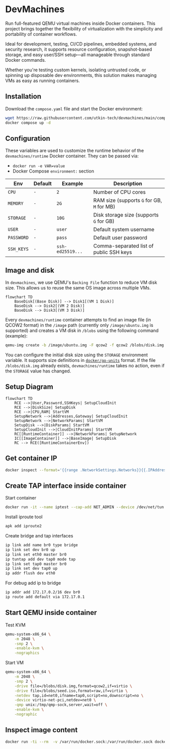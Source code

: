 # DevMachines

Run full-featured QEMU virtual machines inside Docker containers. This project brings together the flexibility of virtualization with the simplicity and portability of container workflows.

Ideal for development, testing, CI/CD pipelines, embedded systems, and security research, it supports resource configuration, snapshot-based storage, and easy user/SSH setup—all manageable through standard Docker commands.

Whether you're testing custom kernels, isolating untrusted code, or spinning up disposable dev environments, this solution makes managing VMs as easy as running containers.

## Installation

Download the `compose.yaml` file and start the Docker environment:

```sh
wget https://raw.githubusercontent.com/utkin-tech/devmachines/main/compose.yaml
docker compose up -d
```

## Configuration

These variables are used to customize the runtime behavior of the `devmachines/runtime` Docker container. They can be passed via:  
- `docker run -e VAR=value`  
- Docker Compose `environment:` section

| Env        | Default | Example          | Description                                |
| ---------- | ------- | ---------------- | ------------------------------------------ |
| `CPU`      | `-`     | `2`              | Number of CPU cores                        |
| `MEMORY`   | `-`     | `2G`             | RAM size (supports `G` for GB, `M` for MB) |
| `STORAGE`  | `-`     | `10G`            | Disk storage size (supports `G` for GB)    |
| `USER`     | `-`     | `user`           | Default system username                    |
| `PASSWORD` | `-`     | `pass`           | Default user password                      |
| `SSH_KEYS` | `-`     | `ssh-ed25519...` | Comma-separated list of public SSH keys    |

## Image and disk

In `devmachines`, we use QEMU's `Backing File` function to reduce VM disk size. This allows us to reuse the same OS image across multiple VMs.

```mermaid
flowchart TD
    BaseDisk[(Base Disk)] --> Disk1[(VM 1 Disk)]
    BaseDisk --> Disk2[(VM 2 Disk)]
    BaseDisk --> Disk3[(VM 3 Disk)]
```

Every `devmachines/runtime` container attempts to find an image file (in QCOW2 format) in the `/image` path (currently only `/image/ubuntu.img` is supported) and creates a VM disk in `/blobs` using the following command (example):

```bash
qemu-img create -b /image/ubuntu.img -F qcow2 -f qcow2 /blobs/disk.img 10G
```

You can configure the initial disk size using the `STORAGE` environment variable. It supports size definitions in [`docker/go-units`](https://pkg.go.dev/github.com/docker/go-units#RAMInBytes) format. If the file `/blobs/disk.img` already exists, `devmachines/runtime` takes no action, even if the `STORAGE` value has changed.

## Setup Diagram

```mermaid
flowchart TD
    RCE -->|User,Password,SSHKeys| SetupCloudInit
    RCE -->|DiskSize| SetupDisk
    RCE -->|CPU,RAM| StartVM
    SetupNetwork -->|Addresses,Gateway| SetupCloudInit
    SetupNetwork -->|NetworkParams| StartVM
    SetupDisk -->|DiskParams| StartVM
    SetupCloudInit -->|CloudInitParams| StartVM
    RC[[RuntimeContainer]] -->|NetworkParams| SetupNetwork
    IC[[ImageContainer]] -->|BaseImage| SetupDisk
    RC --> RCE([RuntimeContainerEnv])
```

## Get container IP

```sh
docker inspect --format='{{range .NetworkSettings.Networks}}{{.IPAddress}}{{end}}' runtime
```

## Create TAP interface inside container

Start container
```sh
docker run -it --name iptest --cap-add NET_ADMIN --device /dev/net/tun --device /dev/kvm alpine
```

Install iproute tool
```sh
apk add iproute2
```

Create bridge and tap interfaces
```sh
ip link add name br0 type bridge
ip link set dev br0 up
ip link set eth0 master br0
ip tuntap add dev tap0 mode tap
ip link set tap0 master br0
ip link set dev tap0 up
ip addr flush dev eth0
```

For debug add ip to bridge
```sh
ip addr add 172.17.0.2/16 dev br0
ip route add default via 172.17.0.1
```

## Start QEMU inside container

Test KVM
```sh
qemu-system-x86_64 \
    -m 2048 \
    -smp 2 \
    -enable-kvm \
    -nographics
```

Start VM
```sh
qemu-system-x86_64 \
    -m 2048 \
    -smp 2 \
    -drive file=/blobs/disk.img,format=qcow2,if=virtio \
    -drive file=/blobs/seed.iso,format=raw,if=virtio \
    -netdev tap,id=net0,ifname=tap0,script=no,downscript=no \
    -device virtio-net-pci,netdev=net0 \
    -qmp unix:/tmp/qmp-sock,server,wait=off \
    -enable-kvm \
    -nographic
```

## Inspect image content

```sh
docker run -ti --rm  -v /var/run/docker.sock:/var/run/docker.sock docker.io/wagoodman/dive devmachines/ubuntu
```
